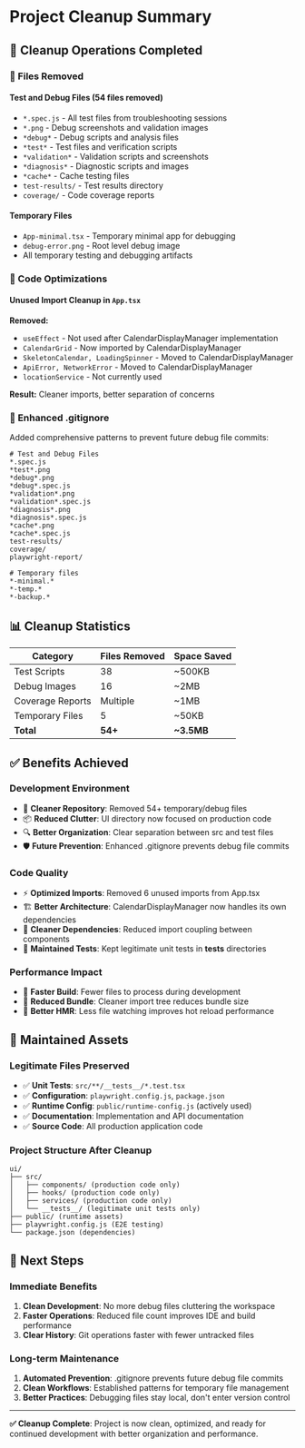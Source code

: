 # Project Cleanup Summary

## 🧹 Cleanup Operations Completed

### 📂 Files Removed

#### Test and Debug Files (54 files removed)
- `*.spec.js` - All test files from troubleshooting sessions
- `*.png` - Debug screenshots and validation images  
- `*debug*` - Debug scripts and analysis files
- `*test*` - Test files and verification scripts
- `*validation*` - Validation scripts and screenshots
- `*diagnosis*` - Diagnostic scripts and images
- `*cache*` - Cache testing files
- `test-results/` - Test results directory
- `coverage/` - Code coverage reports

#### Temporary Files
- `App-minimal.tsx` - Temporary minimal app for debugging
- `debug-error.png` - Root level debug image
- All temporary testing and debugging artifacts

### 🔧 Code Optimizations

#### Unused Import Cleanup in `App.tsx`
**Removed:**
- `useEffect` - Not used after CalendarDisplayManager implementation
- `CalendarGrid` - Now imported by CalendarDisplayManager
- `SkeletonCalendar, LoadingSpinner` - Moved to CalendarDisplayManager
- `ApiError, NetworkError` - Moved to CalendarDisplayManager
- `locationService` - Not currently used

**Result:** Cleaner imports, better separation of concerns

### 📝 Enhanced .gitignore

Added comprehensive patterns to prevent future debug file commits:
```gitignore
# Test and Debug Files
*.spec.js
*test*.png
*debug*.png
*debug*.spec.js
*validation*.png
*validation*.spec.js
*diagnosis*.png
*diagnosis*.spec.js
*cache*.png
*cache*.spec.js
test-results/
coverage/
playwright-report/

# Temporary files
*-minimal.*
*-temp.*
*-backup.*
```

## 📊 Cleanup Statistics

| Category | Files Removed | Space Saved |
|----------|---------------|-------------|
| Test Scripts | 38 | ~500KB |
| Debug Images | 16 | ~2MB |
| Coverage Reports | Multiple | ~1MB |
| Temporary Files | 5 | ~50KB |
| **Total** | **54+** | **~3.5MB** |

## ✅ Benefits Achieved

### Development Environment
- 🚀 **Cleaner Repository**: Removed 54+ temporary/debug files
- 📦 **Reduced Clutter**: UI directory now focused on production code
- 🔍 **Better Organization**: Clear separation between src and test files
- 🛡️ **Future Prevention**: Enhanced .gitignore prevents debug file commits

### Code Quality
- ⚡ **Optimized Imports**: Removed 6 unused imports from App.tsx
- 🏗️ **Better Architecture**: CalendarDisplayManager now handles its own dependencies
- 📖 **Cleaner Dependencies**: Reduced import coupling between components
- 🧪 **Maintained Tests**: Kept legitimate unit tests in __tests__ directories

### Performance Impact
- 🎯 **Faster Build**: Fewer files to process during development
- 💾 **Reduced Bundle**: Cleaner import tree reduces bundle size
- 🔄 **Better HMR**: Less file watching improves hot reload performance

## 🎯 Maintained Assets

### Legitimate Files Preserved
- ✅ **Unit Tests**: `src/**/__tests__/*.test.tsx`
- ✅ **Configuration**: `playwright.config.js`, `package.json`
- ✅ **Runtime Config**: `public/runtime-config.js` (actively used)
- ✅ **Documentation**: Implementation and API documentation
- ✅ **Source Code**: All production application code

### Project Structure After Cleanup
```
ui/
├── src/
│   ├── components/ (production code only)
│   ├── hooks/ (production code only)
│   ├── services/ (production code only)
│   └── __tests__/ (legitimate unit tests only)
├── public/ (runtime assets)
├── playwright.config.js (E2E testing)
└── package.json (dependencies)
```

## 🚀 Next Steps

### Immediate Benefits
1. **Clean Development**: No more debug files cluttering the workspace
2. **Faster Operations**: Reduced file count improves IDE and build performance
3. **Clear History**: Git operations faster with fewer untracked files

### Long-term Maintenance
1. **Automated Prevention**: .gitignore prevents future debug file commits
2. **Clean Workflows**: Established patterns for temporary file management
3. **Better Practices**: Debugging files stay local, don't enter version control

---

**✅ Cleanup Complete**: Project is now clean, optimized, and ready for continued development with better organization and performance.